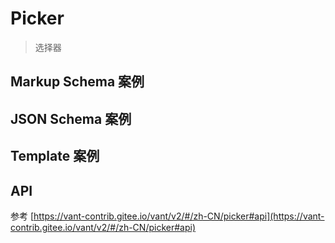 # Picker

> 选择器

## Markup Schema 案例

<dumi-previewer demoPath="guide/picker/markup-schema" />

## JSON Schema 案例

<dumi-previewer demoPath="guide/picker/json-schema" />

## Template 案例

<dumi-previewer demoPath="guide/picker/template" />

## API

参考 [https://vant-contrib.gitee.io/vant/v2/#/zh-CN/picker#api](https://vant-contrib.gitee.io/vant/v2/#/zh-CN/picker#api)
